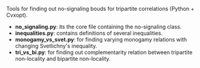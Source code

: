 Tools for finding out no-signaling bouds for tripartite correlations (Python + Cvxopt).
- **no_signaling.py**: its the core file containing the no-signaling class. 
- **inequalities.py**: contains definitions of several inequalities. 
- **monogamy_vs_svet.py**: for finding varying monogamy relations with changing Svetlichny's inequality.
- **tri_vs_bi.py**: for finding out complementarity relation between tripartite non-locality and bipartite non-locality.

